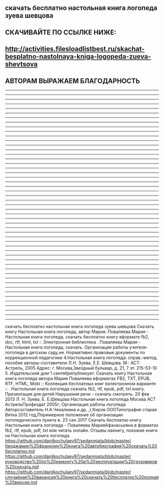скачать бесплатно настольная книга логопеда зуева шевцова
--------------------------------------------------
СКАЧИВАЙТЕ ПО ССЫЛКЕ НИЖЕ:
--------------------------------------------------
http://activities.filesloadlistbest.ru/skachat-besplatno-nastolnaya-kniga-logopeda-zueva-shevtsova
--------------------------------------------------
АВТОРАМ ВЫРАЖАЕМ БЛАГОДАРНОСТЬ
--------------------------------------------------
--------------------------------------------------
--------------------------------------------------
--------------------------------------------------
--------------------------------------------------
--------------------------------------------------
--------------------------------------------------
--------------------------------------------------
--------------------------------------------------
--------------------------------------------------
--------------------------------------------------
--------------------------------------------------
--------------------------------------------------
--------------------------------------------------
--------------------------------------------------
--------------------------------------------------
--------------------------------------------------
--------------------------------------------------
--------------------------------------------------
--------------------------------------------------
--------------------------------------------------
--------------------------------------------------
--------------------------------------------------
--------------------------------------------------
--------------------------------------------------
--------------------------------------------------
--------------------------------------------------
--------------------------------------------------
--------------------------------------------------
--------------------------------------------------
--------------------------------------------------
--------------------------------------------------
--------------------------------------------------
--------------------------------------------------
--------------------------------------------------
--------------------------------------------------
--------------------------------------------------
--------------------------------------------------
--------------------------------------------------
--------------------------------------------------
--------------------------------------------------
--------------------------------------------------
--------------------------------------------------
--------------------------------------------------
--------------------------------------------------
--------------------------------------------------
--------------------------------------------------
--------------------------------------------------
--------------------------------------------------
--------------------------------------------------
--------------------------------------------------
--------------------------------------------------
скачать бесплатно настольная книга логопеда зуева шевцова Скачать книгу Настольная книга логопеда, автор Мария. Поваляева Мария - Настольная книга логопеда, скачать бесплатно книгу вформате fb2, doc, rtf, html, txt :: Электронная библиотека . Поваляева Мария - Настольная книга логопеда, скачать. Организация работы учителя-логопеда в детском саду,не. Нормативно правовые документы по коррекционной педагогике 4.Настольная книга логопеда: справ.-метод. пособие  авторы-составители Л.Н. Зуева, Е.Е. Шевцова.  М.: АСТ: Астрель, 2005  Адрес: г. Москва,Звездный бульвар, д. 21, 7 эт. 215-53-10 5. Издательский дом 1 сентябряпубликует. Скачать книгу Настольная книга логопеда автора Мария Поваляева вформатах FB2, TXT, EPUB, RTF, HTML, Mobi :: Коллекция бесплатных книг вэлектронном варианте :: . Настольная книга логопеда скачать fb2, rtf, epub, pdf, txt книгу. Презентация для детей Нарушения речи  - скачать смотреть. 20 фев 2013  Л. Н. Зуева, Е. Е.Шевцова Настольная книга логопеда Москва АСТ АстрельПрофиздат 2005г; Организация работы логопеда Авторсоставитель Н.А.Чекалкина и др, ,г,Киров ОООТипография старая Вятка 2012 год;Ппримерное положение об организации логопедического пункта в. 23 сен 2017  Скачать бесплатно книгу Настольная книга логопеда - Поваляева МарияАфанасьевна в форматах fb2, rtf, epub, pdf, txt или читать онлайн. Отзывы накнигу, похожие книги на Настольная книга логопеда.
https://github.com/danilkochulaev97/sedanmiata/blob/master/бенджамин%20франклин%20книга%20автобиография%20скачать%20бесплатно.md
https://github.com/danilkochulaev97/sedanmiata/blob/master/руководство%20по%20ремонту%20и%20эксплуатации%20грузовиков%20скачать.md
https://github.com/danilkochulaev97/sedanmiata/blob/master/случайная%20вакансия%20книга%20скачать%20бесплатно%20полная%20версия.md